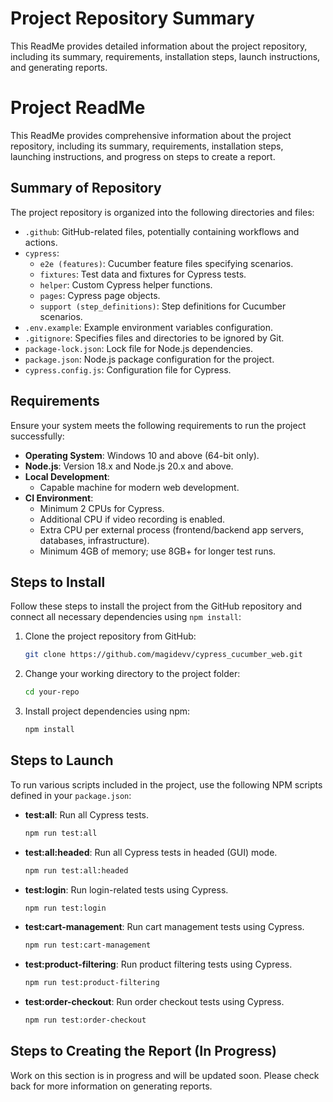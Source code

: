 # Project Repository Summary

This ReadMe provides detailed information about the project repository, including its summary, requirements, installation steps, launch instructions, and generating reports.

# Project ReadMe

This ReadMe provides comprehensive information about the project repository, including its summary, requirements, installation steps, launching instructions, and progress on steps to create a report.

## Summary of Repository

The project repository is organized into the following directories and files:

- `.github`: GitHub-related files, potentially containing workflows and actions.
- `cypress`:
  - `e2e (features)`: Cucumber feature files specifying scenarios.
  - `fixtures`: Test data and fixtures for Cypress tests.
  - `helper`: Custom Cypress helper functions.
  - `pages`: Cypress page objects.
  - `support (step_definitions)`: Step definitions for Cucumber scenarios.
- `.env.example`: Example environment variables configuration.
- `.gitignore`: Specifies files and directories to be ignored by Git.
- `package-lock.json`: Lock file for Node.js dependencies.
- `package.json`: Node.js package configuration for the project.
- `cypress.config.js`: Configuration file for Cypress.

## Requirements

Ensure your system meets the following requirements to run the project successfully:

- **Operating System**: Windows 10 and above (64-bit only).
- **Node.js**: Version 18.x and Node.js 20.x and above.
- **Local Development**:
  - Capable machine for modern web development.
- **CI Environment**:
  - Minimum 2 CPUs for Cypress.
  - Additional CPU if video recording is enabled.
  - Extra CPU per external process (frontend/backend app servers, databases, infrastructure).
  - Minimum 4GB of memory; use 8GB+ for longer test runs.

## Steps to Install

Follow these steps to install the project from the GitHub repository and connect all necessary dependencies using `npm install`:

1. Clone the project repository from GitHub:
   ```bash
   git clone https://github.com/magidevv/cypress_cucumber_web.git
   ```

2. Change your working directory to the project folder:
   ```bash
   cd your-repo
   ```

3. Install project dependencies using npm:
   ```bash
   npm install
   ```

## Steps to Launch

To run various scripts included in the project, use the following NPM scripts defined in your `package.json`:

- **test:all**: Run all Cypress tests.
   ```bash
   npm run test:all
   ```

- **test:all:headed**: Run all Cypress tests in headed (GUI) mode.
   ```bash
   npm run test:all:headed
   ```

- **test:login**: Run login-related tests using Cypress.
   ```bash
   npm run test:login
   ```

- **test:cart-management**: Run cart management tests using Cypress.
   ```bash
   npm run test:cart-management
   ```

- **test:product-filtering**: Run product filtering tests using Cypress.
   ```bash
   npm run test:product-filtering
   ```

- **test:order-checkout**: Run order checkout tests using Cypress.
   ```bash
   npm run test:order-checkout
   ```

## Steps to Creating the Report (In Progress)

Work on this section is in progress and will be updated soon. Please check back for more information on generating reports.
